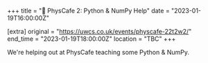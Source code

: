 +++
title = "🧪 PhysCafe 2: Python & NumPy Help"
date = "2023-01-19T16:00:00Z"

[extra]
original = "https://uwcs.co.uk/events/physcafe-22t2w2/"    
end_time = "2023-01-19T18:00:00Z"
location = "TBC"
+++

We're helping out at PhysCafe teaching some Python & NumPy.
